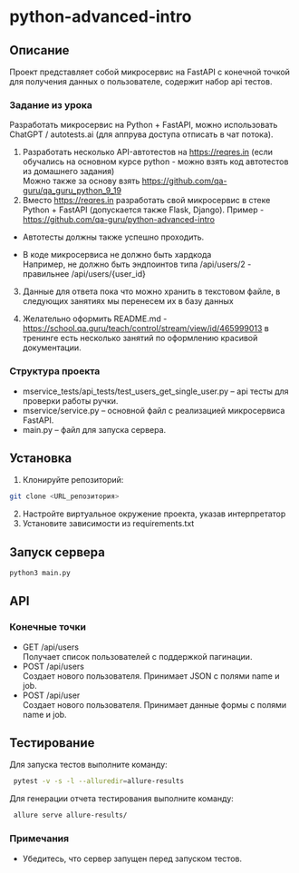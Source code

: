# python-advanced-intro

## Описание
Проект представляет собой микросервис на FastAPI с конечной точкой для получения данных о пользователе, содержит набор api тестов.

### Задание из урока
Разработать микросервис на Python + FastAPI, можно использовать ChatGPT / autotests.ai (для аппрува доступа отписать в чат потока).



1. Разработать несколько API-автотестов на https://reqres.in (если обучались на основном курсе python - можно взять код автотестов из домашнего задания)\
Можно также за основу взять https://github.com/qa-guru/qa_guru_python_9_19
2. Вместо https://reqres.in разработать свой микросервис в стеке Python + FastAPI (допускается также Flask, Django).
Пример - https://github.com/qa-guru/python-advanced-intro

- Автотесты должны также успешно проходить.

- В коде микросервиса не должно быть хардкода\
Например, не должно быть эндпоинтов типа /api/users/2 -  правильнее /api/users/{user_id}

3. Данные для ответа пока что можно хранить в текстовом файле, в следующих занятиях мы перенесем их в базу данных

4. Желательно оформить README.md - https://school.qa.guru/teach/control/stream/view/id/465999013 в тренинге есть несколько занятий по оформлению красивой документации.

### Структура проекта

- mservice_tests/api_tests/test_users_get_single_user.py – api тесты для проверки работы ручки.
- mservice/service.py – основной файл с реализацией микросервиса FastAPI.
- main.py – файл для запуска сервера.

## Установка
1.	Клонируйте репозиторий:
```sh
git clone <URL_репозитория>
```
2. Настройте виртуальное окружение проекта, указав интерпретатор
3. Установите зависимости из requirements.txt

## Запуск сервера
```sh
python3 main.py
```

## API
### Конечные точки
- GET /api/users\
  Получает список пользователей с поддержкой пагинации.
- POST /api/users\
  Создает нового пользователя. Принимает JSON с полями name и job.
- POST /api/user\
  Создает нового пользователя. Принимает данные формы с полями name и job.

## Тестирование

Для запуска тестов выполните команду:
```sh
 pytest -v -s -l --alluredir=allure-results
```
Для генерации отчета тестирования выполните команду:
```sh
 allure serve allure-results/
```

### Примечания
- Убедитесь, что сервер запущен перед запуском тестов.